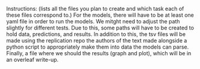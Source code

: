 Instructions: (lists all the files you plan to create and which task each of these files correspond to.)
For the models, there will have to be at least one yaml file in order to run the models. We mitght need to adjust the path slightly for different tests. Due to this, some paths will have to be created to hold data, predictions, and results.
In addition to this, the tsv files will be made using the replication repo the authors of the text made alongside a python script to appropriately make them into data the models can parse.
Finally, a file where we should the results (graph and plot), which will be in an overleaf write-up.
